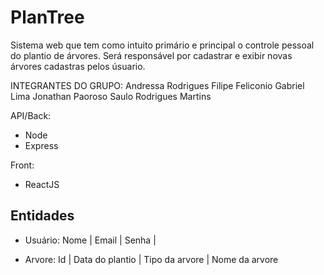 # PlanTree
Sistema web que tem como intuito primário e principal o controle pessoal do plantio de árvores. Será responsável por cadastrar e exibir novas árvores cadastras pelos úsuario.

INTEGRANTES DO GRUPO:
Andressa Rodrigues 
Filipe Feliconio 
Gabriel Lima 
Jonathan Paoroso 
Saulo Rodrigues Martins

API/Back:
- Node
- Express

Front:
- ReactJS


## Entidades
- Usuário:
Nome |
Email |
Senha | 


- Arvore: 
Id |
Data do plantio | 
Tipo da arvore | 
Nome da arvore

